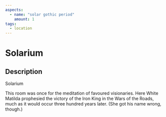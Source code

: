 ```yaml
---
aspects: 
  - name: "solar gothic period"
    amount: 1
tags:
  - location
---
```


# Solarium

## Description
Solarium

This room was once for the meditation of favoured visionaries. Here White Matilda prophesied the victory of the Iron King in the Wars of the Roads, much as it would occur three hundred years later. (She got his name wrong, though.) 